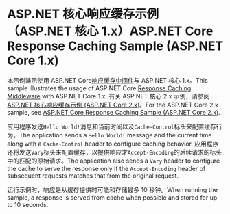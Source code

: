 # <a name="aspnet-core-response-caching-sample-aspnet-core-1x"></a><span data-ttu-id="f14cc-101">ASP.NET 核心响应缓存示例 （ASP.NET 核心 1.x）</span><span class="sxs-lookup"><span data-stu-id="f14cc-101">ASP.NET Core Response Caching Sample (ASP.NET Core 1.x)</span></span>

<span data-ttu-id="f14cc-102">本示例演示使用 ASP.NET Core[响应缓存中间件](xref:performance/caching/middleware)与 ASP.NET 核心 1.x。</span><span class="sxs-lookup"><span data-stu-id="f14cc-102">This sample illustrates the usage of ASP.NET Core [Response Caching Middleware](xref:performance/caching/middleware) with ASP.NET Core 1.x.</span></span> <span data-ttu-id="f14cc-103">有关 ASP.NET 核心 2.x 示例，请参阅[ASP.NET 核心响应缓存示例 (ASP.NET Core 2.x)](https://github.com/aspnet/Docs/tree/master/aspnetcore/performance/caching/middleware/samples/2.x)。</span><span class="sxs-lookup"><span data-stu-id="f14cc-103">For the ASP.NET Core 2.x sample, see [ASP.NET Core Response Caching Sample (ASP.NET Core 2.x)](https://github.com/aspnet/Docs/tree/master/aspnetcore/performance/caching/middleware/samples/2.x).</span></span>

<span data-ttu-id="f14cc-104">应用程序发送`Hello World!`消息和当前时间以及`Cache-Control`标头来配置缓存行为。</span><span class="sxs-lookup"><span data-stu-id="f14cc-104">The application sends a `Hello World!` message and the current time along with a `Cache-Control` header to configure caching behavior.</span></span> <span data-ttu-id="f14cc-105">应用程序还将发送`Vary`标头来配置缓存，以提供响应才`Accept-Encoding`的后续请求的标头中的匹配的原始请求。</span><span class="sxs-lookup"><span data-stu-id="f14cc-105">The application also sends a `Vary` header to configure the cache to serve the response only if the `Accept-Encoding` header of subsequent requests matches that from the original request.</span></span>

<span data-ttu-id="f14cc-106">运行示例时，响应是从缓存提供时可能和存储最多 10 秒钟。</span><span class="sxs-lookup"><span data-stu-id="f14cc-106">When running the sample, a response is served from cache when possible and stored for up to 10 seconds.</span></span>
